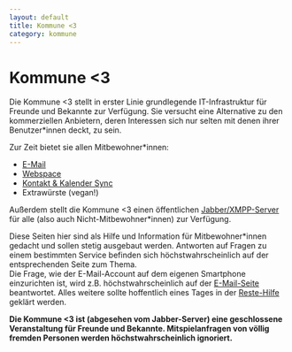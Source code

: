 ```yaml
---
layout: default
title: Kommune <3
category: kommune
---
```

<h1>Kommune <span class="red-ish">&lt;3</span></h1>

Die Kommune <span class="red-ish">&lt;3</span> stellt in erster Linie grundlegende IT-Infrastruktur für Freunde und Bekannte zur Verfügung. Sie versucht eine Alternative zu den kommerziellen Anbietern, deren Interessen sich nur selten mit denen ihrer Benutzer\*innen deckt, zu sein.

Zur Zeit bietet sie allen Mitbewohner\*innen:
* [E-Mail](/kommune/email)
* [Webspace](/kommune/web)
* [Kontakt & Kalender Sync](/kommune/kontakt-kalender-sync)
* Extrawürste (vegan!)

Außerdem stellt die Kommune <span class="red-ish">&lt;3</span> einen öffentlichen [Jabber/XMPP-Server](/jabber) für alle (also auch Nicht-Mitbewohner\*innen) zur Verfügung.

Diese Seiten hier sind als Hilfe und Information für Mitbewohner\*innen gedacht und sollen stetig ausgebaut werden. Antworten auf Fragen zu einem bestimmten Service befinden sich höchstwahrscheinlich auf der entsprechenden Seite zum Thema.  
Die Frage, wie der E-Mail-Account auf dem eigenen Smartphone einzurichten ist, wird z.B. höchstwahrscheinlich auf der [E-Mail-Seite](/kommune/email) beantwortet. Alles weitere sollte hoffentlich eines Tages in der [Reste-Hilfe](/kommune/reste-hilfe) geklärt werden.

**Die Kommune <span class="red-ish">&lt;3</span> ist (abgesehen vom Jabber-Server) eine geschlossene Veranstaltung für Freunde und Bekannte. Mitspielanfragen von völlig fremden Personen werden höchstwahrscheinlich ignoriert.**

